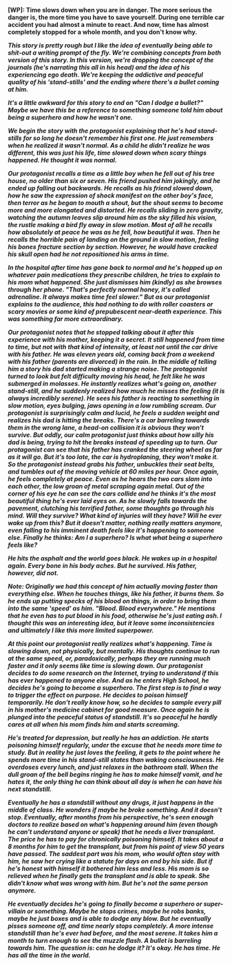 **\[WP\]: Time slows down when you are in danger.
The more serious the danger is, the more time you have to save yourself.
During one terrible car accident you had almost a minute to react.
And now, time has almost completely stopped for a whole month, and you don't know why.**

***This story is pretty rough but I like the idea of eventually being able to shit-out a writing prompt of the fly.
We're combining concepts from both version of this story.
In this version, we're dropping the concept of the journals (he's narrating this all in his head) and the idea of his experiencing ego death.
We're keeping the addictive and peaceful quality of his 'stand-stills' and the ending where there's a bullet coming at him.***

***It's a little awkward for this story to end on "Can I dodge a bullet?"
Maybe we have this be a reference to something someone told him about being a superhero and how he wasn't one.***

***We begin the story with the protagonist explaining that he's had stand-stills for so long he doesn't remember his first one.
He just remembers when he realized it wasn't normal.
As a child he didn't realize he was different, this was just his life, time slowed down when scary things happened.
He thought it was normal.***

***Our protagonist recalls a time as a little boy when he fell out of his tree house, no older than six or seven.
His friend pushed him jokingly, and he ended up falling out backwards.
He recalls as his friend slowed down, how he saw the expression of shock manifest on the other boy's face, then terror as he began to mouth a shout, but the shout seems to become more and more elongated and distorted.
He recalls sliding in zero gravity, watching the autumn leaves slip around him as the sky filled his vision, the rustle making a bird fly away in slow motion.
Most of all he recalls how absolutely at peace he was as he fell, how beautiful it was.
Then he recalls the horrible pain of landing on the ground in slow motion, feeling his bones fracture section by section.
However, he would have cracked his skull open had he not repositioned his arms in time.***

***In the hospital after time has gone back to normal and he's hopped up on whatever pain medications they prescribe children, he tries to explain to his mom what happened.
She just dismisses him (kindly) as she browses through her phone.
"That's perfectly normal honey, it's called adrenaline. 
It always makes time feel slower."
But as our protagonist explains to the audience, this had nothing to do with roller coasters or scary movies or some kind of prepubescent near-death experience.
This was something far more extraordinary.***

***Our protagonist notes that he stopped talking about it after this experience with his mother, keeping it a secret.
It still happened from time to time, but not with that kind of intensity, at least not until the car drive with his father.
He was eleven years old, coming back from a weekend with his father (parents are divorced) in the rain.
In the middle of telling him a story his dad started making a strange noise.
The protagonist turned to look but felt difficulty moving his head, he felt like he was submerged in molasses.
He instantly realizes what's going on, another stand-still, and he suddenly realized how much he misses the feeling (it is always incredibly serene).
He sees his father is reacting to something in slow motion, eyes bulging, jaws opening in a low rumbling scream.
Our protagonist is surprisingly calm and lucid, he feels a sudden weight and realizes his dad is hitting the breaks.
There's a car barreling towards them in the wrong lane, a head-on collision it is obvious they won't survive.
But oddly, our calm protagonist just thinks about how silly his dad is being, trying to hit the breaks instead of speeding up to turn.
Our protagonist can see that his father has cranked the steering wheel as far as it will go.
But it's too late, the car is hydroplaning, they won't make it.
So the protagonist instead grabs his father, unbuckles their seat belts, and tumbles out of the moving vehicle at  60 miles per hour.
Once again, he feels completely at peace.
Even as he hears the two cars slam into each other, the low groan of metal scraping again metal.
Out of the corner of his eye he can see the cars collide and he thinks it's the most beautiful thing he's ever laid eyes on.
As he slowly falls towards the pavement, clutching his terrified father, some thoughts go through his mind.
Will they survive?
What kind of injuries will they have?
Will he ever wake up from this?
But it doesn't matter, nothing really matters anymore, even falling to his imminent death feels like it's happening to someone else.
Finally he thinks: Am I a superhero?
Is what what being a superhero feels like?***

***He hits the asphalt and the world goes black.
He wakes up in a hospital again.
Every bone in his body aches.
But he survived.
His father, however, did not.***

***Note: Originally we had this concept of him actually moving faster than everything else.
When he touches things, like his father, it burns them.
So he ends up putting specks of his blood on things, in order to bring them into the same 'speed' as him.
"Blood.
Blood everywhere."
He mentions that he even has to put blood in his food, otherwise he's just eating ash.
I thought this was an interesting idea, but it leave some inconsistencies and ultimately I like this more limited superpower.***

***At this point our protagonist really realizes what's happening.
Time is slowing down, not physically, but mentally.
His thoughts continue to run at the same speed, or, paradoxically, perhaps they are running much faster and it only seems like time is slowing down.
Our protagonist decides to do some research on the Internet, trying to understand if this has ever happened to anyone else.
And as he enters High School, he decides he's going to become a superhero.
The first step is to find a way to trigger the effect on purpose.
He decides to poison himself temporarily.
He don't really know how, so he decides to sample every pill in his mother's medicine cabinet for good measure.
Once again he is plunged into the peaceful status of standstill.
It's so peaceful he hardly cares at all when his mom finds him and starts screaming.*** 

***He's treated for depression, but really he has an addiction.
He starts poisoning himself regularly, under the excuse that he needs more time to study.
But in reality he just loves the feeling, it gets to the point where he spends more time in his stand-still states than waking consciousness.
He overdoses every lunch, and just relaxes in the bathroom stall.
When the dull groan of the bell begins ringing he has to make himself vomit, and he hates it, the only thing he can think about all day is when he can have his next standstill.***

***Eventually he has a standstill without any drugs, it just happens in the middle of class.
He wonders if maybe he broke something.
And it doesn't stop.
Eventually, after months from his perspective, he's seen enough doctors to realize based on what's happening around him (even though he can't understand anyone or speak) that he needs a liver transplant.
The price he has to pay for chronically poisoning himself.
It takes about a 8 months for him to get the transplant, but from his point of view 50 years have passed.
The saddest part was his mom, who would often stay with him, he saw her crying like a statute for days on end by his side.
But if he's honest with himself it bothered him less and less.
His mom is so relieved when he finally gets the transplant and is able to speak.
She didn't know what was wrong with him.
But he's not the same person anymore.***

***He eventually decides he's going to finally become a superhero or super-villain  or something.
Maybe he stops crimes, maybe he robs banks, maybe he just boxes and is able to dodge any blow.
But he eventually pisses someone off, and time nearly stops completely.
A more intense standstill than he's ever had before, and the most serene.
It takes him a month to turn enough to see the muzzle flash.
A bullet is barreling towards him.
The question is: can he dodge it?
It's okay.
He has time.
He has all the time in the world.***